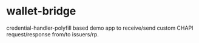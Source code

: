 # wallet-bridge
credential-handler-polyfill based demo app to receive/send custom CHAPI request/response from/to issuers/rp.
